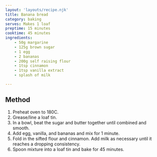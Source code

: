 ```yaml
---
layout: 'layouts/recipe.njk'
title: Banana bread
category: baking
serves: Makes 1 loaf
preptime: 15 minutes
cooktime: 45 minutes
ingredients:
    - 50g margarine
    - 125g brown sugar
    - 1 egg
    - 2 bananas
    - 200g self raising flour
    - 1tsp cinnamon
    - 1tsp vanilla extract
    - splash of milk

---
```


## Method
1. Preheat oven to 180C.
2. Grease/line a loaf tin.
3. In a bowl, beat the sugar and butter together until combined and smooth.
4. Add egg, vanilla, and bananas and mix for 1 minute.
5. Fold in the sifted flour and cinnamon. Add milk as necessary until it reaches a dropping consistency.
6. Spoon mixture into a loaf tin and bake for 45 minutes.

